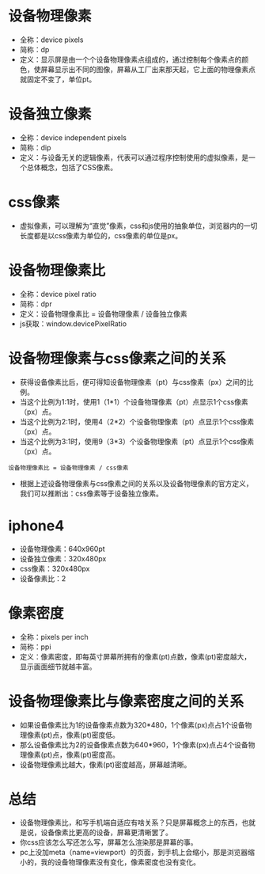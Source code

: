 # 设备物理像素
* 全称：device pixels
* 简称：dp
* 定义：显示屏是由一个个设备物理像素点组成的，通过控制每个像素点的颜色，使屏幕显示出不同的图像，屏幕从工厂出来那天起，它上面的物理像素点就固定不变了，单位pt。

# 设备独立像素
* 全称：device independent pixels
* 简称：dip
* 定义：与设备无关的逻辑像素，代表可以通过程序控制使用的虚拟像素，是一个总体概念，包括了CSS像素。

# css像素
* 虚拟像素，可以理解为“直觉”像素，css和js使用的抽象单位，浏览器内的一切长度都是以css像素为单位的，css像素的单位是px。

# 设备物理像素比
* 全称：device pixel ratio
* 简称：dpr
* 定义：设备物理像素比 = 设备物理像素 / 设备独立像素
* js获取：window.devicePixelRatio

# 设备物理像素与css像素之间的关系
* 获得设备像素比后，便可得知设备物理像素（pt）与css像素（px）之间的比例。
* 当这个比例为1:1时，使用1（1*1）个设备物理像素（pt）点显示1个css像素（px）点。
* 当这个比例为2:1时，使用4（2*2）个设备物理像素（pt）点显示1个css像素（px）点。
* 当这个比例为3:1时，使用9（3*3）个设备物理像素（pt）点显示1个css像素（px）点。
```
设备物理像素比 = 设备物理像素 / css像素
```
* 根据上述设备物理像素与css像素之间的关系以及设备物理像素的官方定义，我们可以推断出：css像素等于设备独立像素。

# iphone4
* 设备物理像素：640x960pt
* 设备独立像素：320x480px
* css像素：320x480px
* 设备像素比：2

# 像素密度 
* 全称：pixels per inch 
* 简称：ppi
* 定义：像素密度，即每英寸屏幕所拥有的像素(pt)点数，像素(pt)密度越大，显示画面细节就越丰富。

# 设备物理像素比与像素密度之间的关系
* 如果设备像素比为1的设备像素点数为320*480，1个像素(px)点占1个设备物理像素(pt)点，像素(pt)密度低。
* 那么设备像素比为2的设备像素点数为640*960，1个像素(px)点占4个设备物理像素(pt)点，像素(pt)密度高。
* 设备物理像素比越大，像素(pt)密度越高，屏幕越清晰。

# 总结
* 设备物理像素比，和写手机端自适应有啥关系？只是屏幕概念上的东西，也就是说，设备像素比更高的设备，屏幕更清晰罢了。 
* 你css应该怎么写还怎么写，屏幕怎么渲染那是屏幕的事。
* pc上没加meta（name=viewport）的页面，到手机上会缩小，那是浏览器缩小的，我的设备物理像素没有变化，像素密度也没有变化。

